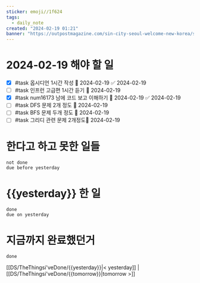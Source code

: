 ```yaml
---
sticker: emoji//1f624
tags:
  - daily_note
created: "2024-02-19 01:21"
banner: "https://outpostmagazine.com/sin-city-seoul-welcome-new-korea/seoul-skyline-photo/"
---
```


# 2024-02-19 해야 할 일

- [x] #task 옵시디언 1시간 작성 📅 2024-02-19 ✅ 2024-02-19
- [ ] #task 인프런 고급편 1시간 듣기 📅 2024-02-19
- [x] #task num16173 남에 코드 보고 이해하기 📅 2024-02-19 ✅ 2024-02-19
- [ ] #task DFS 문제 2개 정도 📅 2024-02-19 
- [ ] #task BFS 문제 두개 정도 📅 2024-02-19 
- [ ] #task 그리디 관련 문제 2개정도📅 2024-02-19 
# 한다고 하고 못한 일들
```tasks
not done
due before yesterday
```
# {{yesterday}} 한 일
```tasks
done
due on yesterday
```
# 지금까지 완료했던거 
```tasks
done
```
[[DS/TheThingsi'veDone/{{yesterday}}|< yesterday]] | [[DS/TheThingsi'veDone/{{tomorrow}}|tomorrow >]]